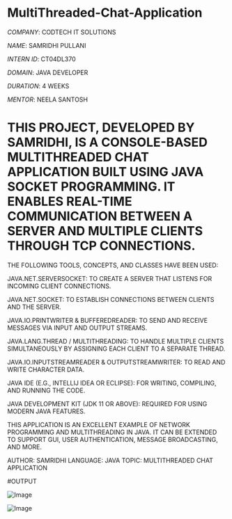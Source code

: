 # MultiThreaded-Chat-Application

*COMPANY*: CODTECH IT SOLUTIONS

*NAME*: SAMRIDHI PULLANI

*INTERN ID*: CT04DL370

*DOMAIN*: JAVA DEVELOPER

*DURATION*: 4 WEEKS

*MENTOR*: NEELA SANTOSH

# THIS PROJECT, DEVELOPED BY SAMRIDHI, IS A CONSOLE-BASED MULTITHREADED CHAT APPLICATION BUILT USING JAVA SOCKET PROGRAMMING. IT ENABLES REAL-TIME COMMUNICATION BETWEEN A SERVER AND MULTIPLE CLIENTS THROUGH TCP CONNECTIONS.

THE FOLLOWING TOOLS, CONCEPTS, AND CLASSES HAVE BEEN USED:

JAVA.NET.SERVERSOCKET: TO CREATE A SERVER THAT LISTENS FOR INCOMING CLIENT CONNECTIONS.

JAVA.NET.SOCKET: TO ESTABLISH CONNECTIONS BETWEEN CLIENTS AND THE SERVER.

JAVA.IO.PRINTWRITER & BUFFEREDREADER: TO SEND AND RECEIVE MESSAGES VIA INPUT AND OUTPUT STREAMS.

JAVA.LANG.THREAD / MULTITHREADING: TO HANDLE MULTIPLE CLIENTS SIMULTANEOUSLY BY ASSIGNING EACH CLIENT TO A SEPARATE THREAD.

JAVA.IO.INPUTSTREAMREADER & OUTPUTSTREAMWRITER: TO READ AND WRITE CHARACTER DATA.

JAVA IDE (E.G., INTELLIJ IDEA OR ECLIPSE): FOR WRITING, COMPILING, AND RUNNING THE CODE.

JAVA DEVELOPMENT KIT (JDK 11 OR ABOVE): REQUIRED FOR USING MODERN JAVA FEATURES.

THIS APPLICATION IS AN EXCELLENT EXAMPLE OF NETWORK PROGRAMMING AND MULTITHREADING IN JAVA. IT CAN BE EXTENDED TO SUPPORT GUI, USER AUTHENTICATION, MESSAGE BROADCASTING, AND MORE.

AUTHOR: SAMRIDHI
LANGUAGE: JAVA
TOPIC: MULTITHREADED CHAT APPLICATION 

#OUTPUT

![Image](https://github.com/user-attachments/assets/9f321a35-5362-4da1-96be-2fe6e90f264e)

![Image](https://github.com/user-attachments/assets/17a2c65e-d5cf-4be0-b5c1-d173b2a87022)

